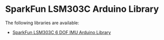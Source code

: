 SparkFun LSM303C Arduino Library
=================================

The following libraries are available:

* [SparkFun LSM303C 6 DOF IMU Arduino Library](https://github.com/sparkfun/SparkFun_LSM303C_6_DOF_IMU_Breakout_Arduino_Library)